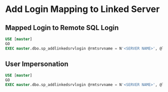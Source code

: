 # Add Login Mapping to Linked Server

## Mapped Login to Remote SQL Login

```sql
USE [master]
GO
EXEC master.dbo.sp_addlinkedsrvlogin @rmtsrvname = N'<SERVER NAME>', @locallogin = N'<LOCAL LOGIN>', @useself = N'False', @rmtuser = N'<REMOTE LOGIN>', @rmtpassword = N'<REMOTE PASSWORD>'
```

## User Impersonation

```sql
USE [master]
GO
EXEC master.dbo.sp_addlinkedsrvlogin @rmtsrvname = N'<SERVER NAME>', @locallogin = N'<LOCAL LOGIN>', @useself = N'True'
```

